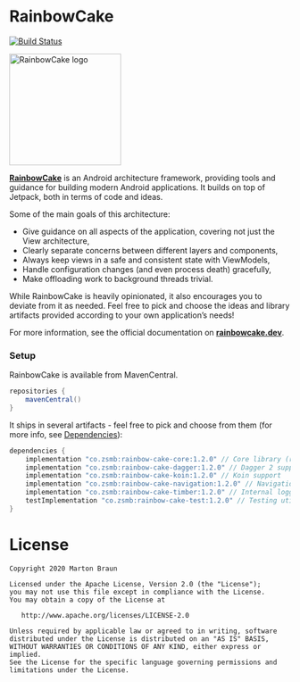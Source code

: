 # RainbowCake

[![Build Status](https://app.bitrise.io/app/63be494637ff98da/status.svg?token=sjWBvcVPa3xZGA_I6Cfolw&branch=dev)](https://app.bitrise.io/app/63be494637ff98da)

<img src="/docs/icon.png" alt="RainbowCake logo" width="200" height="200" />

[**RainbowCake**](https://rainbowcake.dev/) is an Android architecture framework, providing tools and guidance for building modern Android applications. It builds on top of Jetpack, both in terms of code and ideas.

Some of the main goals of this architecture:

- Give guidance on all aspects of the application, covering not just the View architecture,
- Clearly separate concerns between different layers and components,
- Always keep views in a safe and consistent state with ViewModels,
- Handle configuration changes (and even process death) gracefully,
- Make offloading work to background threads trivial.


While RainbowCake is heavily opinionated, it also encourages you to deviate from it as needed. Feel free to pick and choose the ideas and library artifacts provided according to your own application’s needs!

For more information, see the official documentation on [**rainbowcake.dev**](https://rainbowcake.dev/).

### Setup

RainbowCake is available from MavenCentral.

```groovy
repositories {
    mavenCentral()
}
```

It ships in several artifacts - feel free to pick and choose from them (for more info, see [Dependencies](https://rainbowcake.dev/getting-started/dependencies/)):

```groovy
dependencies {
    implementation "co.zsmb:rainbow-cake-core:1.2.0" // Core library (required)
    implementation "co.zsmb:rainbow-cake-dagger:1.2.0" // Dagger 2 support
    implementation "co.zsmb:rainbow-cake-koin:1.2.0" // Koin support
    implementation "co.zsmb:rainbow-cake-navigation:1.2.0" // Navigation features
    implementation "co.zsmb:rainbow-cake-timber:1.2.0" // Internal logging through Timber
    testImplementation "co.zsmb:rainbow-cake-test:1.2.0" // Testing utilities
}
```

# License

    Copyright 2020 Marton Braun

    Licensed under the Apache License, Version 2.0 (the "License");
    you may not use this file except in compliance with the License.
    You may obtain a copy of the License at

       http://www.apache.org/licenses/LICENSE-2.0

    Unless required by applicable law or agreed to in writing, software
    distributed under the License is distributed on an "AS IS" BASIS,
    WITHOUT WARRANTIES OR CONDITIONS OF ANY KIND, either express or implied.
    See the License for the specific language governing permissions and
    limitations under the License.
